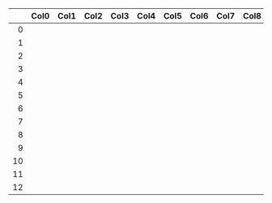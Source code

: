 |    | Col0   | Col1   | Col2   | Col3   | Col4   | Col5   | Col6   | Col7   | Col8   | Col9   | Col10   | Col11   | Col12   | Col13   | Col14   | Col15   | Col16   | Col17   | Col18   | Col19   | Col20   |
|---:|:-------|:-------|:-------|:-------|:-------|:-------|:-------|:-------|:-------|:-------|:--------|:--------|:--------|:--------|:--------|:--------|:--------|:--------|:--------|:--------|:--------|
|  0 |        |        |        |        |        |        |        |        |        |        |         |         |         |         |         |         |         |         |         |         |         |
|  1 |        |        |        |        |        |        |        |        |        |        |         |         |         |         |         |         |         |         |         |         |         |
|  2 |        |        |        |        |        |        |        |        |        |        |         |         |         |         |         |         |         |         |         |         |         |
|  3 |        |        |        |        |        |        |        |        |        |        |         |         |         |         |         |         |         |         |         |         |         |
|  4 |        |        |        |        |        |        |        |        |        |        |         |         |         |         |         |         |         |         |         |         |         |
|  5 |        |        |        |        |        |        |        |        |        |        |         |         |         |         |         |         |         |         |         |         |         |
|  6 |        |        |        |        |        |        |        |        |        |        |         |         |         |         |         |         |         |         |         |         |         |
|  7 |        |        |        |        |        |        |        |        |        |        |         |         |         |         |         |         |         |         |         |         |         |
|  8 |        |        |        |        |        |        |        |        |        |        |         |         |         |         |         |         |         |         |         |         |         |
|  9 |        |        |        |        |        |        |        |        |        |        |         |         |         |         |         |         |         |         |         |         |         |
| 10 |        |        |        |        |        |        |        |        |        |        |         |         |         |         |         |         |         |         |         |         |         |
| 11 |        |        |        |        |        |        |        |        |        |        |         |         |         |         |         |         |         |         |         |         |         |
| 12 |        |        |        |        |        |        |        |        |        |        |         |         |         |         |         |         |         |         |         |         |         |
